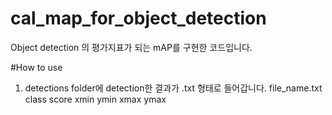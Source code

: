 # cal_map_for_object_detection
Object detection 의 평가지표가 되는 mAP를 구현한 코드입니다.

#How to use
1. detections folder에 detection한 결과가 .txt 형태로 들어갑니다.
   file_name.txt
   class score xmin ymin xmax ymax
